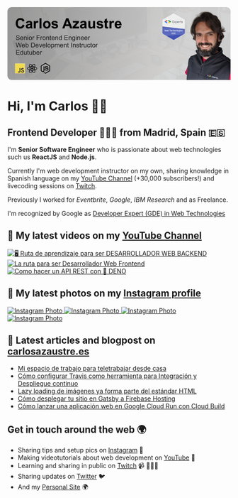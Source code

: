 ![Carlos Azaustre, JavaScript Engineer and Google Developer Expert on Web Technologies](./img/github-header.png)

# Hi, I'm Carlos 👋🏽 
## Frontend Developer 👨🏽‍💻 from Madrid, Spain 🇪🇸

I'm **Senior Software Engineer** who is passionate about web technologies such us **ReactJS** and **Node.js**.

Currently I'm web development instructor on my own, sharing knowledge in Spanish language on my [YouTube Channel](https://youtube.com/carlosazaustre?sub_confirmation=1) (+30,000 subscribers!) and livecoding sessions on [Twitch](https://twitch.tv/carlosazaustre). 

Previously I worked for *Eventbrite*, *Google*, *IBM Research* and as Freelance.

I'm recognized by Google as [Developer Expert (GDE) in Web Technologies](https://developers.google.com/community/experts/directory/profile/profile-carlos_azaustre)

## 📼  My latest videos on my [YouTube Channel](https://youtube.com/carlosazaustre?sub_confirmation=1)

  <a href="https://youtu.be/_yi3UVcuw_8/" target="_blank">
    <img width="30%" src="https://img.youtube.com/vi/_yi3UVcuw_8/mqdefault.jpg" alt="🖥  Ruta de aprendizaje para ser DESARROLLADOR WEB BACKEND" />
  </a>

  <a href="https://youtu.be/dy4ghMAv3yE/" target="_blank">
    <img width="30%" src="https://img.youtube.com/vi/dy4ghMAv3yE/mqdefault.jpg" alt="La ruta para ser Desarrollador Web Frontend" />
  </a>

  <a href="https://youtu.be/Wz1E54PZY2E/" target="_blank">
    <img width="30%" src="https://img.youtube.com/vi/Wz1E54PZY2E/mqdefault.jpg" alt="Como hacer un API REST con 🦕 DENO" />
  </a>


## 📸  My latest photos on my [Instagram profile](https://instagram.com/carlosazaustre)

  <a href="https://www.instagram.com/p/CCu8sgIA-N0/" target="_blank">
    <img width="20%" src="https://scontent-mad1-1.cdninstagram.com/v/t51.2885-15/sh0.08/e35/c241.0.958.958a/s640x640/108164608_200625274725483_1778511508166067489_n.jpg?_nc_ht=scontent-mad1-1.cdninstagram.com&_nc_cat=103&_nc_ohc=Bbqh1NlM_PwAX8cY_Yi&oh=55e57a27380b69ff0257b2ca86ed5ea9&oe=5F3D6A99" alt="Instagram Photo" />
  </a>

  <a href="https://www.instagram.com/p/CCkdvJDhTZh/" target="_blank">
    <img width="20%" src="https://scontent-mad1-1.cdninstagram.com/v/t51.2885-15/sh0.08/e35/s640x640/106719542_161356735455841_3161564877314007188_n.jpg?_nc_ht=scontent-mad1-1.cdninstagram.com&_nc_cat=101&_nc_ohc=L3AFfaahrdsAX8Zximc&oh=da669e3bac175a73fc81bfb99e18e48e&oe=5F3C1081" alt="Instagram Photo" />
  </a>

  <a href="https://www.instagram.com/p/CCf-oERA9g4/" target="_blank">
    <img width="20%" src="https://scontent-mad1-1.cdninstagram.com/v/t51.2885-15/sh0.08/e35/c0.120.1440.1440a/s640x640/106913684_1765806760245096_3769833656971608273_n.jpg?_nc_ht=scontent-mad1-1.cdninstagram.com&_nc_cat=100&_nc_ohc=qTbaWIs89wkAX_9lk2W&oh=ee71355b1b4d500c4fa08beb2c47ab1c&oe=5F3BE4EF" alt="Instagram Photo" />
  </a>

  <a href="https://www.instagram.com/p/CCdPcb7B3VK/" target="_blank">
    <img width="20%" src="https://scontent-mad1-1.cdninstagram.com/v/t51.2885-15/sh0.08/e35/s640x640/106722762_2715770782044574_8211817957227468988_n.jpg?_nc_ht=scontent-mad1-1.cdninstagram.com&_nc_cat=110&_nc_ohc=C0otEObLVm4AX9p5hGm&oh=69797e6b23c15e9e3786ab787791cb8a&oe=5F3AFE7B" alt="Instagram Photo" />
  </a>


## 📝  Latest articles and blogpost on [carlosazaustre.es](https://carlosazaustre.es)
- [Mi espacio de trabajo para teletrabajar desde casa](https://carlosazaustre.es/workspace)
- [Cómo configurar Travis como herramienta para Integración y Despliegue continuo](https://carlosazaustre.es/travis-despliegue-integracion-continua)
- [Lazy loading de imágenes ya forma parte del estándar HTML](https://carlosazaustre.es/lazy-loading-image)
- [Cómo desplegar tu sitio en Gatsby a Firebase Hosting](https://carlosazaustre.es/gatsby-deploy-firebase)
- [Cómo lanzar una aplicación web en Google Cloud Run con Cloud Build](https://carlosazaustre.es/google-cloud-run)

## Get in touch around the web 🌍
- Sharing tips and setup pics on [Instagram](https://instagram.com/carlosazaustre) 📸
- Making videotutorials about web development on [YouTube](https://youtube.com/carlosazaustre?sub_confirmation=1) 📼
-  Learning and sharing in public on [Twitch](https://twitch.tv/carlosazaustre) 📹 👨🏽‍💻
- Sharing updates on [Twitter](https://twitter.com/carlosazaustre) 🐦
- And my [Personal Site](https://carlosazaustre.es) 🌍
